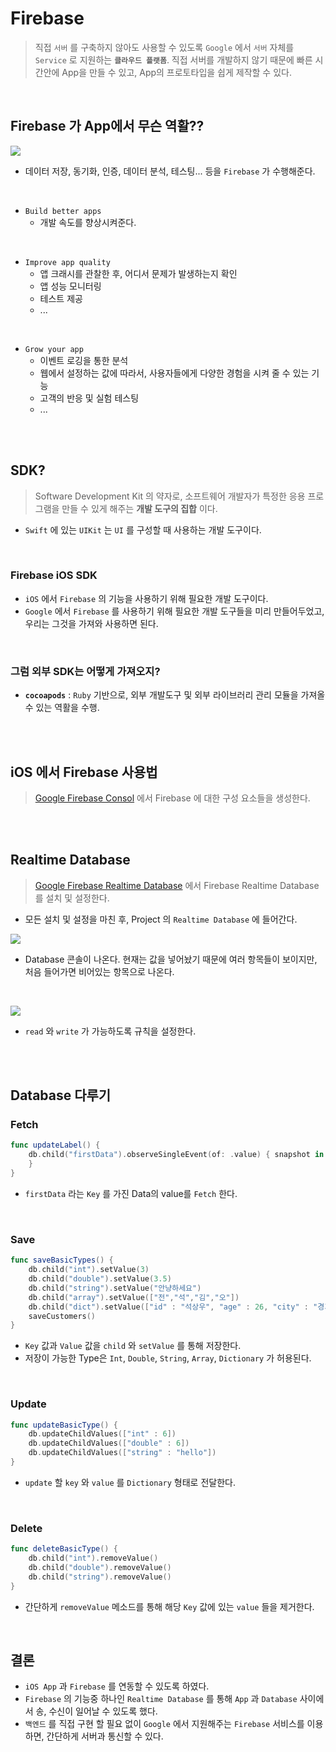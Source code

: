 # Firebase
> 직접 `서버` 를 구축하지 않아도 사용할 수 있도록 `Google` 에서 `서버` 자체를 `Service` 로 지원하는 **`클라우드 플랫폼`**. 직접 서버를 개발하지 않기 때문에 빠른 시간안에 App을 만들 수 있고, App의 프로토타입을 쉽게 제작할 수 있다.

<br>

## Firebase 가 App에서 무슨 역활??

![](https://images.velog.io/images/sangwoo24/post/4289d1d4-e0f8-47b5-a802-fd44704c0e7f/KakaoTalk_Photo_2021-01-07-23-02-25.png)

- 데이터 저장, 동기화, 인증, 데이터 분석, 테스팅... 등을 `Firebase` 가 수행해준다.
<Br>

- `Build better apps`  
    - 개발 속도를 향상시켜준다.
<br>

- `Improve app quality`
  - 앱 크래시를 관찰한 후, 어디서 문제가 발생하는지 확인
  - 앱 성능 모니터링
  - 테스트 제공
  - ...
<br>

- `Grow your app`
  - 이벤트 로깅을 통한 분석
  - 웹에서 설정하는 값에 따라서, 사용자들에게 다양한 경험을 시켜 줄 수 있는 기능
  - 고객의 반응 및 실험 테스팅
  - ...

<br><br>

## SDK?
> Software Development Kit 의 약자로, 소프트웨어 개발자가 특정한 응용 프로그램을 만들 수 있게 해주는 **개발 도구의 집합** 이다.

- `Swift` 에 있는 `UIKit` 는 `UI` 를 구성할 때 사용하는 개발 도구이다.

<br>

### Firebase iOS SDK
- `iOS` 에서 `Firebase` 의 기능을 사용하기 위해 필요한 개발 도구이다. 
- `Google` 에서 `Firebase` 를 사용하기 위해 필요한 개발 도구들을 미리 만들어두었고, 우리는 그것을 가져와 사용하면 된다.

<br>

### 그럼 외부 SDK는 어떻게 가져오지?
- **`cocoapods`** : `Ruby` 기반으로, 외부 개발도구 및 외부 라이브러리 관리 모듈을 가져올 수 있는 역활을 수행.

<br><br>

## iOS 에서 Firebase 사용법
> [Google Firebase Consol](https://console.firebase.google.com) 에서 Firebase 에 대한 구성 요소들을 생성한다.

<br><br>

## Realtime Database
> [Google Firebase Realtime Database](https://firebase.google.com/docs/database/ios/start) 에서 Firebase Realtime Database 를 설치 및 설정한다.

- 모든 설치 및 설정을 마친 후, Project 의 `Realtime Database` 에 들어간다.

![](https://images.velog.io/images/sangwoo24/post/edb115db-880c-449f-bb3c-c7078f863758/%EC%8A%A4%ED%81%AC%EB%A6%B0%EC%83%B7%202021-01-07%20%EC%98%A4%ED%9B%84%2011.33.48.png)

- Database 콘솔이 나온다. 현재는 값을 넣어놨기 때문에 여러 항목들이 보이지만, 처음 들어가면 비어있는 항목으로 나온다.

<br>

![](https://images.velog.io/images/sangwoo24/post/3407a01f-97b3-4dc7-9030-7cb5b0340f41/%EC%8A%A4%ED%81%AC%EB%A6%B0%EC%83%B7%202021-01-07%20%EC%98%A4%ED%9B%84%2011.33.26.png)

- `read` 와 `write` 가 가능하도록 규칙을 설정한다.

<br><br>

## Database 다루기

### Fetch
```swift
func updateLabel() {
    db.child("firstData").observeSingleEvent(of: .value) { snapshot in
    }
}
```
- `firstData` 라는 `Key` 를 가진 Data의 value를 `Fetch` 한다.

<br>

### Save
```swift
func saveBasicTypes() {
    db.child("int").setValue(3)
    db.child("double").setValue(3.5)
    db.child("string").setValue("안냥하세요")
    db.child("array").setValue(["전","석","김","오"])
    db.child("dict").setValue(["id" : "석상우", "age" : 26, "city" : "경기광주"])
    saveCustomers()
}
```
- `Key` 값과 `Value` 값을 `child` 와 `setValue` 를 통해 저장한다.
- 저장이 가능한 Type은 `Int`, `Double`, `String`, `Array`, `Dictionary` 가 허용된다.

<br>

### Update
```swift
func updateBasicType() {
    db.updateChildValues(["int" : 6])
    db.updateChildValues(["double" : 6])
    db.updateChildValues(["string" : "hello"])
}
```
- `update` 할 `key` 와 `value` 를 `Dictionary` 형태로 전달한다.

<br>

### Delete
```swift
func deleteBasicType() {
    db.child("int").removeValue()
    db.child("double").removeValue()
    db.child("string").removeValue()
}
```
- 간단하게 `removeValue` 메소드를 통해 해당 `Key` 값에 있는 `value` 들을 제거한다.

<br>

## 결론 
- `iOS App` 과 `Firebase` 를 연동할 수 있도록 하였다.
- `Firebase` 의 기능중 하나인 `Realtime Database` 를 통해 `App` 과 `Database` 사이에서 송, 수신이 일어날 수 있도록 했다.
- `백엔드` 를 직접 구현 할 필요 없이 `Google` 에서 지원해주는 `Firebase` 서비스를 이용하면, 간단하게 서버과 통신할 수 있다.

